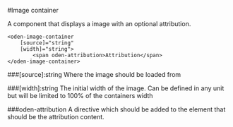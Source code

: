 [//]: # (title: Image container)
[//]: # (category: Image container)
[//]: # (icon: fa-image)

#Image container

A component that displays a image with an optional attribution.

```
<oden-image-container
    [source]="string"
    [width]="string">
        <span oden-attribution>Attribution</span>
</oden-image-container>
```

###[source]:string
Where the image should be loaded from

###[width]:string
The initial width of the image. Can be defined in any unit but will be limited to 100% of the containers width 

###oden-attribution
A directive which should be added to the element that should be the attribution content. 